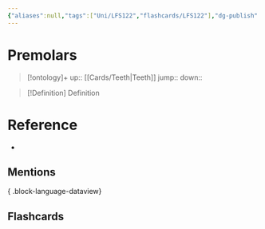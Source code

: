 ```yaml
---
{"aliases":null,"tags":["Uni/LFS122","flashcards/LFS122"],"dg-publish":true,"permalink":"/cards/premolars/","dgPassFrontmatter":true}
---
```


# Premolars

> [!ontology]+
> up:: [[Cards/Teeth\|Teeth]]
> jump:: 
> down:: 

> [!Definition] Definition

# Reference

- 

## Mentions


{ .block-language-dataview}

## Flashcards